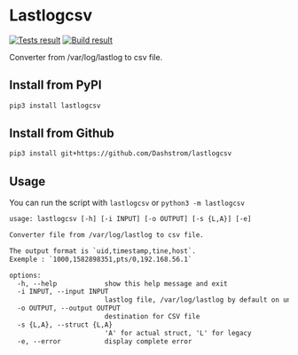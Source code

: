 # Lastlogcsv

[![Tests result](https://github.com/Dashstrom/lastlogcsv/actions/workflows/tests.yml/badge.svg)](https://github.com/Dashstrom/lastlogcsv/actions/workflows/tests.yml)
[![Build result](https://github.com/Dashstrom/lastlogcsv/actions/workflows/publish.yml/badge.svg)](https://github.com/Dashstrom/lastlogcsv/actions/workflows/publish.yml)

Converter from /var/log/lastlog to csv file.

## Install from PyPI

```sh
pip3 install lastlogcsv
```

## Install from Github

```sh
pip3 install git+https://github.com/Dashstrom/lastlogcsv
```

## Usage

You can run the script with `lastlogcsv` or `python3 -m lastlogcsv`

```txt
usage: lastlogcsv [-h] [-i INPUT] [-o OUTPUT] [-s {L,A}] [-e]

Converter file from /var/log/lastlog to csv file.

The output format is `uid,timestamp,tine,host`.
Exemple : `1000,1582898351,pts/0,192.168.56.1`

options:
  -h, --help            show this help message and exit
  -i INPUT, --input INPUT
                        lastlog file, /var/log/lastlog by default on unix system
  -o OUTPUT, --output OUTPUT
                        destination for CSV file
  -s {L,A}, --struct {L,A}
                        'A' for actual struct, 'L' for legacy
  -e, --error           display complete error
```
